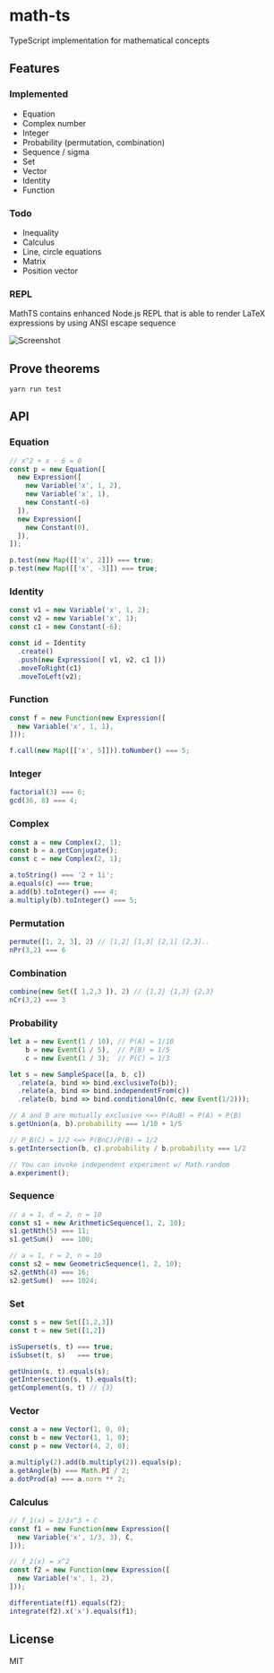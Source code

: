 # math-ts

TypeScript implementation for mathematical concepts

## Features
### Implemented
- Equation
- Complex number
- Integer
- Probability (permutation, combination)
- Sequence / sigma
- Set
- Vector
- Identity
- Function

### Todo
- Inequality
- Calculus
- Line, circle equations
- Matrix
- Position vector

### REPL
MathTS contains enhanced Node.js REPL that is able to render LaTeX expressions by using ANSI escape sequence

![Screenshot](https://user-images.githubusercontent.com/19276905/99181743-da2c7100-2773-11eb-9c11-8f915f54bea3.png)


## Prove theorems
```
yarn run test
```

## API

### Equation

```ts
// x^2 + x - 6 = 0
const p = new Equation([
  new Expression([
    new Variable('x', 1, 2),
    new Variable('x', 1),
    new Constant(-6)
  ]),
  new Expression([
    new Constant(0),
  ]),
]);

p.test(new Map([['x', 2]]) === true;
p.test(new Map([['x', -3]]) === true;
```

### Identity

```ts
const v1 = new Variable('x', 1, 2);
const v2 = new Variable('x', 1);
const c1 = new Constant(-6);

const id = Identity
  .create()
  .push(new Expression([ v1, v2, c1 ]))
  .moveToRight(c1)
  .moveToLeft(v2);
```

### Function

```ts
const f = new Function(new Expression([
  new Variable('x', 1, 1),
]));

f.call(new Map([['x', 5]])).toNumber() === 5;
```

### Integer

```ts
factorial(3) === 6;
gcd(36, 8) === 4;
```

### Complex

```ts
const a = new Complex(2, 1);
const b = a.getConjugate();
const c = new Complex(2, 1);

a.toString() === '2 + 1i';
a.equals(c) === true;
a.add(b).toInteger() === 4;
a.multiply(b).toInteger() === 5;
```

### Permutation

```ts
permute([1, 2, 3], 2) // [1,2] [1,3] [2,1] [2,3]..
nPr(3,2) === 6
```

### Combination 

```ts
combine(new Set([ 1,2,3 ]), 2) // {1,2} {1,3} {2,3}
nCr(3,2) === 3
```

### Probability

```ts
let a = new Event(1 / 10), // P(A) = 1/10
    b = new Event(1 / 5),  // P(B) = 1/5
    c = new Event(1 / 3);  // P(C) = 1/3

let s = new SampleSpace([a, b, c])
  .relate(a, bind => bind.exclusiveTo(b));
  .relate(a, bind => bind.independentFrom(c))
  .relate(b, bind => bind.conditionalOn(c, new Event(1/2)));

// A and B are mutually exclusive <=> P(A∪B) = P(A) + P(B)
s.getUnion(a, b).probability === 1/10 + 1/5

// P_B(C) = 1/2 <=> P(B∩C)/P(B) = 1/2
s.getIntersection(b, c).probability / b.probability === 1/2

// You can invoke independent experiment w/ Math.random
a.experiment();
```

### Sequence

```ts
// a = 1, d = 2, n = 10
const s1 = new ArithmeticSequence(1, 2, 10);
s1.getNth(5) === 11;
s1.getSum()  === 100;

// a = 1, r = 2, n = 10
const s2 = new GeometricSequence(1, 2, 10);
s2.getNth(4) === 16;
s2.getSum()  === 1024;
```

### Set

```ts
const s = new Set([1,2,3])
const t = new Set([1,2])

isSuperset(s, t) === true;
isSubset(t, s)   === true;

getUnion(s, t).equals(s);
getIntersection(s, t).equals(t);
getComplement(s, t) // {3}
```

### Vector

```ts
const a = new Vector(1, 0, 0);
const b = new Vector(1, 1, 0);
const p = new Vector(4, 2, 0);

a.multiply(2).add(b.multiply(2)).equals(p);
a.getAngle(b) === Math.PI / 2;
a.dotProd(a) === a.norm ** 2;
```

### Calculus

```ts
// f_1(x) = 1/3x^3 + C
const f1 = new Function(new Expression([
  new Variable('x', 1/3, 3), C,
]));

// f_2(x) = x^2
const f2 = new Function(new Expression([
  new Variable('x', 1, 2),
]));

differentiate(f1).equals(f2);
integrate(f2).x('x').equals(f1);
```

## License
MIT
